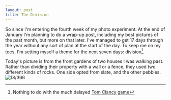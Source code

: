 ```yaml
---
layout: post
title: The Division
---
```


So since I'm entering the fourth week of my photo experiment. At the end of January I'm planning to do a wrap-up post, including my best pictures of the past month, but more on that later. I've managed to get 17 days through the year without any sort of plan at the start of the day. To keep me on my toes, I'm setting myself a theme for the next seven days: division[^division]. 
<!--break-->
Today's picture is from the front gardens of two houses I was walking past. Rather than dividing their property with a wall or a fence, they used two different kinds of rocks. One side opted from slate, and the other pebbles.
![18/366](https://images.typed.com/03fff1f4-eaae-48fc-a0e8-a3edd1721997/image.jpeg)

[^division]: Nothing to do with the much delayed [Tom Clancy game](https://en.m.wikipedia.org/wiki/Tom_Clancy%27s_The_Division)